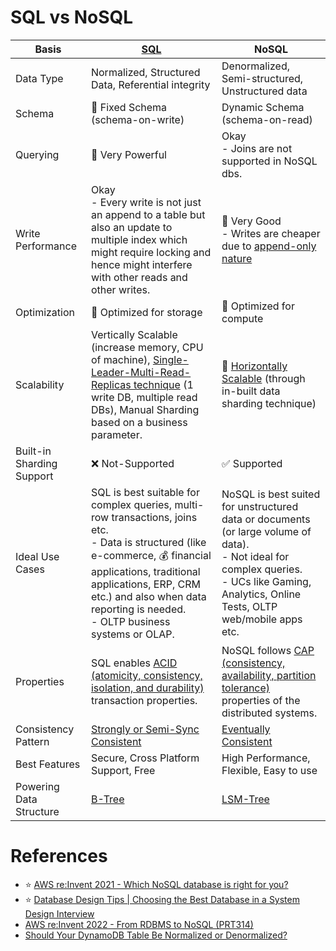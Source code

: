 # SQL vs NoSQL

| Basis                     | [SQL](7_SQL-Databases/Readme.md)                                                                                                                                                                                                                                                   | NoSQL                                                                                                                                                                                              |
|---------------------------|------------------------------------------------------------------------------------------------------------------------------------------------------------------------------------------------------------------------------------------------------------------------------------|----------------------------------------------------------------------------------------------------------------------------------------------------------------------------------------------------|
| Data Type                 | Normalized, Structured Data, Referential integrity                                                                                                                                                                                                                                 | Denormalized, Semi-structured, Unstructured data                                                                                                                                                   |
| Schema                    | :hammer: Fixed Schema (schema-on-write)                                                                                                                                                                                                                                            | Dynamic Schema (schema-on-read)                                                                                                                                                                    |
| Querying                  | :rocket: Very Powerful                                                                                                                                                                                                                                                             | Okay<br/>- Joins are not supported in NoSQL dbs.                                                                                                                                                   |
| Write Performance         | Okay<br/>- Every write is not just an append to a table but also an update to multiple index which might require locking and hence might interfere with other reads and other writes.                                                                                              | :rocket: Very Good<br/>- Writes are cheaper due to [append-only nature](5_DatabaseInternals/AppendOnlyProperty.md)                                                                                 |
| Optimization              | :floppy_disk: Optimized for storage                                                                                                                                                                                                                                                | :rocket: Optimized for compute                                                                                                                                                                     |
| Scalability               | Vertically Scalable (increase memory, CPU of machine), [Single-Leader-Multi-Read-Replicas technique](4_Consistency&Replication/SingleLeaderReplication.md) (1 write DB, multiple read DBs), Manual Sharding based on a business parameter.                                         | :rocket: [Horizontally Scalable](3_ScalabilityTechniques/Readme.md) (through in-built data sharding technique)                                                                                     |
| Built-in Sharding Support | :x: Not-Supported                                                                                                                                                                                                                                                                  | :white_check_mark: Supported                                                                                                                                                                       |
| Ideal Use Cases           | SQL is best suitable for complex queries, multi-row transactions, joins etc. <br/>- Data is structured (like e-commerce, :moneybag: financial applications, traditional applications, ERP, CRM  etc.) and also when data reporting is needed.<br/>- OLTP business systems or OLAP. | NoSQL is best suited for unstructured data or documents (or large volume of data). <br/>- Not ideal for complex queries.<br/>- UCs like Gaming, Analytics, Online Tests, OLTP web/mobile apps etc. |
| Properties                | SQL enables [ACID (atomicity, consistency, isolation, and durability)](1_ACIDTransactions/Readme.md) transaction properties.                                                                                                                                                       | NoSQL follows [CAP (consistency, availability, partition tolerance)](2_CAP&PACELCTheorems/CAPTheorem.md) properties of the distributed systems.                                                    |
| Consistency Pattern       | [Strongly or Semi-Sync Consistent](4_Consistency&Replication/Readme.md)                                                                                                                                                                                                            | [Eventually Consistent](4_Consistency&Replication/Readme.md)                                                                                                                                       |
| Best Features             | Secure, Cross Platform Support, Free                                                                                                                                                                                                                                               | High Performance, Flexible, Easy to use                                                                                                                                                            |
| Powering Data Structure   | [B-Tree](5_DatabaseInternals/BTree.md)                                                                                                                                                                                                                                             | [LSM-Tree](5_DatabaseInternals/LSMTree.md)                                                                                                                                                         |

# References
- :star: [AWS re:Invent 2021 - Which NoSQL database is right for you?](https://www.youtube.com/watch?v=ivBaro-8PhI)
- :star: [Database Design Tips | Choosing the Best Database in a System Design Interview](https://www.youtube.com/watch?v=cODCpXtPHbQ)
- [AWS re:Invent 2022 - From RDBMS to NoSQL (PRT314)](https://www.youtube.com/watch?v=eEENrNKxCdw)
- [Should Your DynamoDB Table Be Normalized or Denormalized?](https://aws.amazon.com/blogs/database/should-your-dynamodb-table-be-normalized-or-denormalized/)